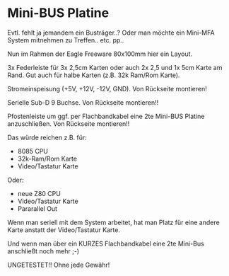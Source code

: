 # Mini-BUS Platine

Evtl. fehlt ja jemandem ein Busträger..? Oder man möchte ein Mini-MFA System mitnehmen zu Treffen.. etc. pp..

Nun im Rahmen der Eagle Freeware 80x100mm hier ein Layout.



3x Federleiste für 3x 2,5cm Karten oder auch 2x 2,5 und 1x 5cm Karte am Rand. Gut auch für halbe Karten (z.B. 32k Ram/Rom Karte).

Stromeinspeisung (+5V, +12V, -12V, GND). Von Rückseite montieren!

Serielle Sub-D 9 Buchse. Von Rückseite montieren!!

Pfostenleiste um ggf. per Flachbandkabel eine 2te Mini-BUS Platine anzuschließen. Von Rückseite montieren!!



Das würde reichen z.B. für:

* 8085 CPU
* 32k-Ram/Rom Karte
* Video/Tastatur Karte


Oder:

* neue Z80 CPU
* Video/Tastatur Karte
* Pararallel Out


Wenn man seriell mit dem System arbeitet, hat man Platz für eine andere Karte anstatt der Video/Tastatur Karte.

Und wenn man über ein KURZES Flachbandkabel eine 2te Mini-Bus anschließt noch mehr ;-)



UNGETESTET!! Ohne jede Gewähr!

